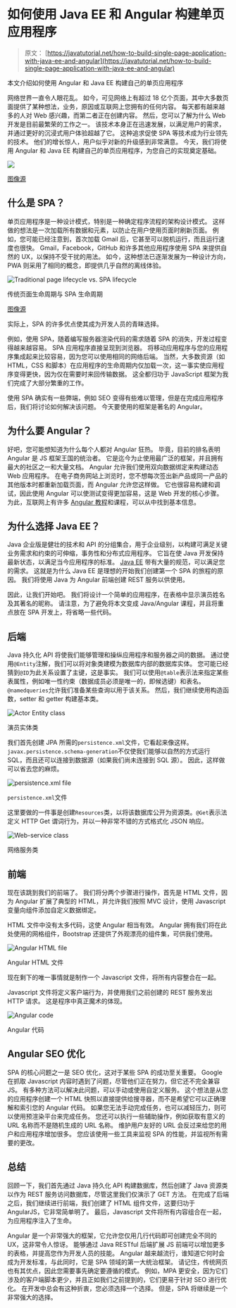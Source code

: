 # 如何使用 Java EE 和 Angular 构建单页应用程序

> 原文： [https://javatutorial.net/how-to-build-single-page-application-with-java-ee-and-angular](https://javatutorial.net/how-to-build-single-page-application-with-java-ee-and-angular)

本文介绍如何使用 Angular 和 Java EE 构建自己的单页应用程序

网络世界一直令人眼花乱。 如今，可见网络上有超过 18 亿个页面，其中大多数页面提供了某种想法，业务，原因或互联网上您拥有的任何内容。 每天都有越来越多的人对 Web 感兴趣，而第二者正在创建内容。 然后，您可以了解为什么 Web 开发是目前最繁荣的工作之一。 该技术本身正在迅速发展，以满足用户的需求，并通过更好的沉浸式用户体验超越了它。 这种追求促使 SPA 等技术成为行业领先的技术。 他们的增长惊人，用户似乎对新的升级感到非常满意。 今天，我们将使用 Angular 和 Java EE 构建自己的单页应用程序，为您自己的实现奠定基础。

![](img/6c562ad1be1e6841c2e2cd6db441c1f2.jpg)

[图像源](https://koukia.ca/going-single-page-app-or-traditional-web-app-cedb10041b50)

## 什么是 SPA？

单页应用程序是一种设计模式，特别是一种确定程序流程的架构设计模式。 这样做的想法是一次加载所有数据和元素，以防止在用户使用页面时刷新页面。 例如，您可能已经注意到，首次加载 Gmail 后，它甚至可以脱机运行，而且运行速度也很快。 Gmail，Facebook，GitHub 和许多其他应用程序使用 SPA 来提供自然的 UX，以保持不受干扰的用法。 如今，这种想法已逐渐发展为一种设计方向，PWA 则采用了相同的概念，即提供几乎自然的离线体验。

![Traditional page lifecycle vs. SPA lifecycle](img/ded351ccbdd0cdcb8cf9826a38421aa4.jpg)

传统页面生命周期与 SPA 生命周期

[图像源](https://msdn.microsoft.com/en-us/magazine/dn463786.aspx)

实际上，SPA 的许多优点使其成为开发人员的青睐选择。

例如，使用 SPA，随着编写服务器渲染代码的需求随着 SPA 的消失，开发过程变得越来越容易。 SPA 应用程序直接呈现到浏览器。 将移动应用程序与您的应用程序集成起来比较容易，因为您可以使用相同的网络后端。 当然，大多数资源（如 HTML，CSS 和脚本）在应用程序的生命周期内仅加载一次，这一事实使应用程序变得更快，因为仅在需要时来回传输数据。 这全都归功于 JavaScript 框架为我们完成了大部分繁重的工作。

使用 SPA 确实有一些弊端，例如 SEO 变得有些难以管理，但是在完成应用程序后，我们将讨论如何解决该问题。 今天要使用的框架是著名的 Angular。

## 为什么要 Angular？

好吧，您可能想知道为什么每个人都对 Angular 狂热。 毕竟，目前的排名表明 Angular 是 JS 框架王国的统治者。 它是迄今为止使用最广泛的框架，并且拥有最大的社区之一和大量文档。 Angular 允许我们使用双向数据绑定来构建动态 Web 应用程序。 在电子商务网站上浏览时，您不想每次签出新产品或同一产品的其他版本时都重新加载页面，而 Angular 允许您这样做。 它也很容易构建和调试，因此使用 Angular 可以使测试变得更加容易，这是 Web 开发的核心步骤。 为此，互联网上有许多 [Angular 教程](https://hackr.io/tutorials/learn-angular)和课程，可以从中找到基本信息。

## 为什么选择 Java EE？

Java 企业版是健壮的技术和 API 的分组集合，用于企业级别，以构建可满足关键业务需求和约束的可伸缩，事务性和分布式应用程序。 它旨在使 Java 开发保持最新状态，以满足当今应用程序的标准。 [Java EE](https://javatutorial.net/category/java-ee) 带有大量的规范，可以满足您的需求。 这就是为什么 Java EE 是理想的开始我们创建第一个 SPA 的旅程的原因。 我们将使用 Java 为 Angular 前端创建 REST 服务以供使用。

因此，让我们开始吧。 我们将设计一个简单的应用程序，在表格中显示演员姓名及其著名的昵称。 请注意，为了避免将本文变成 Java/Angular 课程，并且将重点放在 SPA 开发上，将省略一些代码。

## 后端

Java 持久化 API 将使我们能够管理和操纵应用程序和服务器之间的数据。 通过使用`@Entity`注解，我们可以将对象类建模为数据库内部的数据库实体。 您可能已经猜到`@ID`为此关系设置了主键，这是事实。 我们可以使用`@table`表示法来指定某些表属性，例如唯一性约束（数据成员必须是唯一的，即候选键）和表名。 `@namedqueries`允许我们准备某些查询以用于该关系。 然后，我们继续使用构造函数，setter 和 getter 构建基本类。

![Actor Entity class](img/2d0c4fa1f3b3a5503b8970144d0f2d73.jpg)

演员实体类

我们首先创建 JPA 所需的`persistence.xml`文件，它看起来像这样。 `javax.persistence.schema-generation`不仅使我们能够以自然的方式运行 SQL，而且还可以连接到数据源（如果我们尚未连接到 SQL 源）。 因此，这样做可以省去您的麻烦。

![persistence.xml file](img/798d772673e063e74779dd0203b35c1e.jpg)

`persistence.xml`文件

这里要做的一件事是创建`Resources`类，以将该数据库公开为资源类。`@Get`表示法定义 HTTP Get 谓词行为，并以一种非常不错的方式格式化 JSON 响应。

![Web-service class](img/cfc802204d84089510290f6f5f7084f0.jpg)

网络服务类

## 前端

现在该跳到我们的前端了。 我们将分两个步骤进行操作，首先是 HTML 文件，因为 Angular 扩展了典型的 HTML，并允许我们按照 MVC 设计，使用 Javascript 变量向组件添加自定义数据绑定。

HTML 文件中没有太多代码，这使 Angular 相当有效。 Angular 拥有我们将在此处使用的网格组件，Bootstrap 还提供了外观漂亮的组件集，可供我们使用。

![Angular HTML file](img/5127732c53803d1698584f04078ec531.jpg)

Angular HTML 文件

现在剩下的唯一事情就是制作一个 Javascript 文件，将所有内容整合在一起。

Javascript 文件将定义客户端行为，并使用我们之前创建的 REST 服务发出 HTTP 请求。 这是程序中真正魔术的体现。

![Angular code](img/bd62942479fa605bf6cc265d567d1500.jpg)

Angular 代码

## Angular SEO 优化

SPA 的核心问题之一是 SEO 优化，这对于某些 SPA 的成功至关重要。 Google 在抓取 Javascript 内容时遇到了问题，尽管他们正在努力，但它还不完全兼容 JS。 有多种方法可以解决此问题，可以手动或使用自定义服务。 这个想法是从您的应用程序创建一个 HTML 快照以直接提供给搜寻器，而不是希望它可以正确理解和索引您的 Angular 代码。 如果您无法手动完成任务，也可以减轻压力，则可以使用预渲染平台来完成任务。 您还可以执行一些辅助操作，例如获取有意义的 URL 名称而不是随机生成的 URL 名称。 维护用户友好的 URL 会反过来给您的用户和应用程序增加很多。 您应该使用一些工具来监视 SPA 的性能，并监视所有需要的更改。

## 总结

回顾一下，我们首先通过 Java 持久化 API 构建数据库，然后创建了 Java 资源类以作为 REST 服务访问数据库，尽管这里我们仅演示了 GET 方法。 在完成了后端之后，我们继续进行前端，我们创建了 HTML 组件文件，这要归功于 AngularJS，它非常简单明了。 最后，Javascript 文件将所有内容组合在一起，为应用程序注入了生命。

Angular 是一个非常强大的框架，它允许您仅用几行代码即可创建完全不同的 UX，这非常令人惊讶。 能够通过 Java RESTful 后端扩展 JS 前端可以增加更多的表格，并提高您作为开发人员的技能。 Angular 越来越流行，谁知道它何时会成为开发标准，与此同时，它是 SPA 领域的第一大统治框架。 请记住，传统网页也有其优点，因此您需要事先确定要遵循的模式。 例如，MPA 更安全，因为它们涉及的客户端脚本更少，并且正如我们之前提到的，它们更易于针对 SEO 进行优化。 在开发中总会有这种折衷，您必须选择一个选择。 但是，SPA 将继续是一个非常强大的选择。